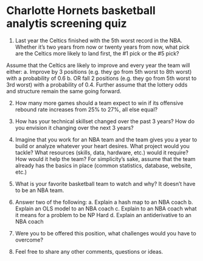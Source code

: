 # Charlotte Hornets basketball analytis screening quiz

1. Last year the Celtics finished with the 5th worst record in the NBA. Whether it’s two years from now or twenty years from now, what pick are the Celtics more likely to land first, the #1 pick or the #5 pick?  
 
Assume that the Celtics are likely to improve and every year the team will either: 
  a. Improve by 3 positions (e.g. they go from 5th worst to 8th worst) with a probability of 0.6
  b. OR fall 2 positions (e.g. they go from 5th worst to 3rd worst) with a probability of 0.4.
Further assume that the lottery odds and structure remain the same going forward.
 
2. How many more games should a team expect to win if its offensive rebound rate increases from 25% to 27%, all else equal?

3. How has your technical skillset changed over the past 3 years? How do you envision it changing over the next 3 years?
 
4. Imagine that you work for an NBA team and the team gives you a year to build or analyze whatever your heart desires. What project would you tackle? What resources (skills, data, hardware, etc.) would it require? How would it help the team? For simplicity’s sake, assume that the team already has the basics in place (common statistics, database, website, etc.)
 
5. What is your favorite basketball team to watch and why? It doesn’t have to be an NBA team.
 
6. Answer two of the following:
  a. Explain a hash map to an NBA coach
  b. Explain an OLS model to an NBA coach
  c. Explain to an NBA coach what it means for a problem to be NP Hard
  d. Explain an antiderivative to an NBA coach
 
7. Were you to be offered this position, what challenges would you have to overcome?
 
8. Feel free to share any other comments, questions or ideas.
